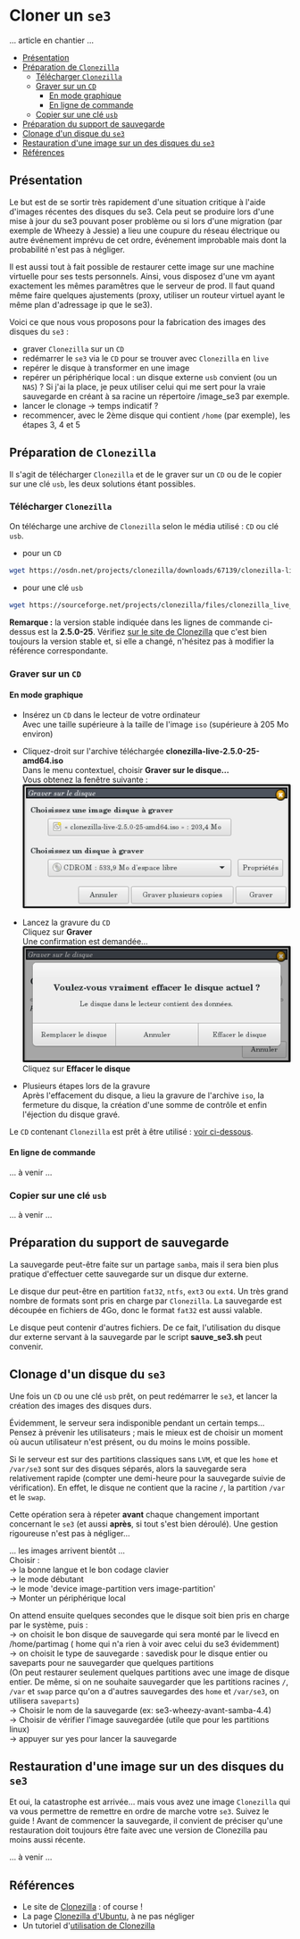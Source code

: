 # Cloner un `se3`

… article en chantier …

* [Présentation](#présentation)
* [Préparation de `Clonezilla`](#préparation-de-clonezilla)
    * [Télécharger `Clonezilla`](#télécharger-clonezilla)
    * [Graver sur un `CD`](#graver-sur-un-cd)
        * [En mode graphique](#en-mode-graphique)
        * [En ligne de commande](#en-ligne-de-commande)
    * [Copier sur une clé `usb`](#copier-sur-une-clé-usb)
* [Préparation du support de sauvegarde](#pr%C3%A9paration-du-support-de-sauvegarde)
* [Clonage d'un disque du `se3`](#clonage-dun-disque-du-se3)
* [Restauration d'une image sur un des disques du `se3`](#restauration-dune-image-sur-un-des-disques-du-se3)
* [Références](#références)


## Présentation

Le but est de se sortir très rapidement d'une situation critique à l'aide d'images récentes des disques du se3. Cela peut se produire lors d'une mise à jour du se3 pouvant poser problème ou si lors d'une migration (par exemple de Wheezy à Jessie) a lieu une coupure du réseau électrique ou autre événement imprévu de cet ordre, événement improbable mais dont la probabilité n'est pas à négliger.

Il est aussi tout à fait possible de restaurer cette image sur une machine virtuelle pour ses tests personnels. Ainsi, vous disposez d'une vm ayant exactement les mêmes paramêtres que le serveur de prod. Il faut quand même faire quelques ajustements (proxy, utiliser un routeur virtuel ayant le même plan d'adressage ip que le se3).

Voici ce que nous vous proposons pour la fabrication des images des disques du `se3` :

- graver `Clonezilla` sur un `CD`
- redémarrer le `se3` via le `CD` pour se trouver avec `Clonezilla` en `live`
- repérer le disque à transformer en une image
- repérer un périphérique local : un disque externe `usb` convient (ou un `NAS`) ? Si j'ai la place, je peux utiliser celui qui me sert pour la vraie sauvegarde en créant à sa racine un répertoire /image_se3 par exemple.
- lancer le clonage → temps indicatif ?
- recommencer, avec le 2ème disque qui contient `/home` (par exemple), les étapes 3, 4 et 5


## Préparation de `Clonezilla`

Il s'agit de télécharger `Clonezilla` et de le graver sur un `CD` ou de le copier sur une clé `usb`, les deux solutions étant possibles.


### Télécharger `Clonezilla`

On télécharge une archive de `Clonezilla` selon le média utilisé : `CD` ou clé `usb`.

* pour un `CD`
```sh
wget https://osdn.net/projects/clonezilla/downloads/67139/clonezilla-live-2.5.0-25-amd64.iso
```

* pour une clé `usb`
```sh
wget https://sourceforge.net/projects/clonezilla/files/clonezilla_live_stable/2.5.0-25/clonezilla-live-2.5.0-25-amd64.zip
```

**Remarque :** la version stable indiquée dans les lignes de commande ci-dessus est la **2.5.0-25**. Vérifiez [sur le site de Clonezilla](http://clonezilla.org/downloads/download.php?branch=stable) que c'est bien toujours la version stable et, si elle a changé, n'hésitez pas à modifier la référence correspondante.


### Graver sur un `CD`

#### En mode graphique

* Insérez un `CD` dans le lecteur de votre ordinateur  
Avec une taille supérieure à la taille de l'image `iso` (supérieure à 205 Mo environ)

* Cliquez-droit sur l'archive téléchargée **clonezilla-live-2.5.0-25-amd64.iso**  
Dans le menu contextuel, choisir **Graver sur le disque…**  
Vous obtenez la fenêtre suivante :  
![graver_cd_01](images/graver_cd_01.png)

* Lancez la gravure du `CD`  
Cliquez sur **Graver**  
Une confirmation est demandée…  
![graver_cd_02](images/graver_cd_02.png)  
Cliquez sur **Effacer le disque**

* Plusieurs étapes lors de la gravure  
Après l'effacement du disque, a lieu la gravure de l'archive `iso`, la fermeture du disque, la création d'une somme de contrôle et enfin l'éjection du disque gravé.

Le `CD` contenant `Clonezilla` est prêt à être utilisé : [voir ci-dessous](#clonage-dun-disque-du-se3).


#### En ligne de commande

… à venir …


### Copier sur une clé `usb`

… à venir …

## Préparation du support de sauvegarde

La sauvegarde peut-être faite sur un partage `samba`, mais il sera bien plus pratique d'effectuer cette sauvegarde sur un disque dur externe.

Le disque dur peut-être en partition `fat32`, `ntfs`, `ext3` ou `ext4`. Un très grand nombre de formats sont pris en charge par `Clonezilla`. La sauvegarde est découpée en fichiers de 4Go, donc le format `fat32` est aussi valable.

Le disque peut contenir d'autres fichiers. De ce fait, l'utilisation du disque dur externe servant à la sauvegarde par le script **sauve_se3.sh** peut convenir.


## Clonage d'un disque du `se3`

Une fois un `CD` ou une clé `usb` prêt, on peut redémarrer le `se3`, et lancer la création des images des disques durs.

Évidemment, le serveur sera indisponible pendant un certain temps… Pensez à prévenir les utilisateurs ; mais le mieux est de choisir un moment où aucun utilisateur n'est présent, ou du moins le moins possible.

Si le serveur est sur des partitions classiques sans `LVM`, et que les `home` et `/var/se3` sont sur des disques séparés, alors la sauvegarde sera relativement rapide (compter une demi-heure pour la sauvegarde suivie de vérification). En effet, le disque ne contient que la racine `/`, la partition `/var` et le `swap`.

Cette opération sera à répeter **avant** chaque changement important concernant le `se3` (et aussi **après**, si tout s'est bien déroulé). Une gestion rigoureuse n'est pas à négliger…

... les images arrivent bientôt ...  
Choisir :  
→ la bonne langue et le bon codage clavier  
→ le mode débutant  
→ le mode 'device image-partition vers image-partition'  
→ Monter un périphérique local

On attend ensuite quelques secondes que le disque soit bien pris en charge par le système, puis :  
→ on choisit le bon disque de sauvegarde qui sera monté par le livecd en /home/partimag ( home qui n'a rien à voir avec celui du se3 évidemment)  
→ on choisit le type de sauvegarde : savedisk pour le disque entier ou saveparts pour ne sauvegarder que quelques partitions  
(On peut restaurer seulement quelques partitions avec une image de disque entier. De même, si on ne souhaite sauvegarder que les partitions racines `/`, `/var` et `swap` parce qu'on a d'autres sauvegardes des `home` et `/var/se3`, on utilisera `saveparts`)  
→ Choisir le nom de la sauvegarde (ex: se3-wheezy-avant-samba-4.4)  
→ Choisir de vérifier l'image sauvegardée (utile que pour les partitions linux)  
→ appuyer sur yes pour lancer la sauvegarde


## Restauration d'une image sur un des disques du `se3`

Et oui, la catastrophe est arrivée… mais vous avez une image `Clonezilla` qui va vous permettre de remettre en ordre de marche votre `se3`. Suivez le guide !
Avant de commencer la sauvegarde, il convient de préciser qu'une restauration doit toujours être faite avec une version de Clonezilla pau moins aussi récente.

… à venir …


## Références

* Le site de [Clonezilla](http://clonezilla.org/) : of course !
* La page [Clonezilla d'Ubuntu](https://doc.ubuntu-fr.org/clonezilla), à ne pas négliger
* Un tutoriel d'[utilisation de Clonezilla](http://www.fredzone.org/tutoriel-clonezilla-sauvegarde-restauration-disque-dur)

